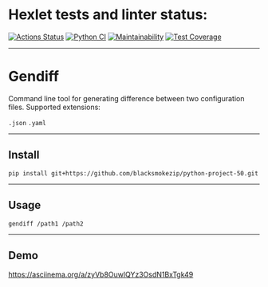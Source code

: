 # Hexlet tests and linter status:
[![Actions Status](https://github.com/blacksmokezip/python-project-50/workflows/hexlet-check/badge.svg)](https://github.com/blacksmokezip/python-project-50/actions)
[![Python CI](https://github.com/blacksmokezip/python-project-50/actions/workflows/main.yml/badge.svg)](https://github.com/blacksmokezip/python-project-50/actions/workflows/main.yml)
[![Maintainability](https://api.codeclimate.com/v1/badges/bdf03e46694d954569e5/maintainability)](https://codeclimate.com/github/blacksmokezip/python-project-50/maintainability)
[![Test Coverage](https://api.codeclimate.com/v1/badges/bdf03e46694d954569e5/test_coverage)](https://codeclimate.com/github/blacksmokezip/python-project-50/test_coverage)

---

# Gendiff
Command line tool for generating difference between two configuration files. Supported extensions:

`.json` `.yaml`

---

## Install
`pip install git+https://github.com/blacksmokezip/python-project-50.git`

---

## Usage
`gendiff /path1 /path2`

---

## Demo
https://asciinema.org/a/zyVb8OuwlQYz3OsdN1BxTgk49
